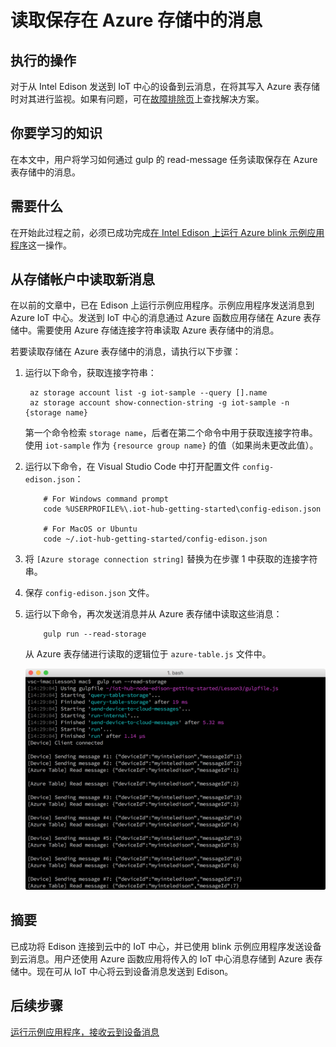 <properties
    pageTitle="读取保存在 Azure 存储中的消息 | Azure"
    description="在将从设备到云的消息写入 Azure 表存储时，对其进行监视。"
    services="iot-hub"
    documentationcenter=""
    author="shizn"
    manager="timtl"
    tags=""
    keywords="云中的数据, 云数据收集, iot 云服务, iot 数据" />
<tags
    ms.assetid="fa2c7efe-7e34-4e39-bb70-015c15ac69ed"
    ms.service="iot-hub"
    ms.devlang="nodejs"
    ms.topic="article"
    ms.tgt_pltfrm="na"
    ms.workload="na"
    ms.date="3/21/2017"
    wacn.date="05/08/2017"
    ms.author="xshi" />  


# 读取保存在 Azure 存储中的消息
## 执行的操作
对于从 Intel Edison 发送到 IoT 中心的设备到云消息，在将其写入 Azure 表存储时对其进行监视。如果有问题，可在[故障排除页][troubleshooting]上查找解决方案。

## 你要学习的知识
在本文中，用户将学习如何通过 gulp 的 read-message 任务读取保存在 Azure 表存储中的消息。

## 需要什么
在开始此过程之前，必须已成功完成[在 Intel Edison 上运行 Azure blink 示例应用程序][run-the-azure-blink-sample-application-on-intel-edison]这一操作。

## 从存储帐户中读取新消息
在以前的文章中，已在 Edison 上运行示例应用程序。示例应用程序发送消息到 Azure IoT 中心。发送到 IoT 中心的消息通过 Azure 函数应用存储在 Azure 表存储中。需要使用 Azure 存储连接字符串读取 Azure 表存储中的消息。

若要读取存储在 Azure 表存储中的消息，请执行以下步骤：

1. 运行以下命令，获取连接字符串：

   
		az storage account list -g iot-sample --query [].name
		az storage account show-connection-string -g iot-sample -n {storage name}
   

    第一个命令检索 `storage name`，后者在第二个命令中用于获取连接字符串。使用 `iot-sample` 作为 `{resource group name}` 的值（如果尚未更改此值）。
    
2. 运行以下命令，在 Visual Studio Code 中打开配置文件 `config-edison.json`：

   
		   # For Windows command prompt
		   code %USERPROFILE%\.iot-hub-getting-started\config-edison.json

		   # For MacOS or Ubuntu
		   code ~/.iot-hub-getting-started/config-edison.json
   
3. 将 `[Azure storage connection string]` 替换为在步骤 1 中获取的连接字符串。
4. 保存 `config-edison.json` 文件。
5. 运行以下命令，再次发送消息并从 Azure 表存储中读取这些消息：

   
		   gulp run --read-storage
   

    从 Azure 表存储进行读取的逻辑位于 `azure-table.js` 文件中。

    ![gulp run --read-storage][gulp run]  


## 摘要
已成功将 Edison 连接到云中的 IoT 中心，并已使用 blink 示例应用程序发送设备到云消息。用户还使用 Azure 函数应用将传入的 IoT 中心消息存储到 Azure 表存储中。现在可从 IoT 中心将云到设备消息发送到 Edison。

## 后续步骤
[运行示例应用程序，接收云到设备消息][receive-cloud-to-device-messages]
<!-- Images and links -->


[troubleshooting]: /documentation/articles/iot-hub-intel-edison-kit-node-troubleshooting/
[run-the-azure-blink-sample-application-on-intel-edison]: /documentation/articles/iot-hub-intel-edison-kit-node-lesson3-run-azure-blink/
[gulp run]: ./media/iot-hub-intel-edison-lessons/lesson3/gulp_read_message.png
[receive-cloud-to-device-messages]: /documentation/articles/iot-hub-intel-edison-kit-node-lesson4-send-cloud-to-device-messages/

<!---HONumber=Mooncake_0103_2017-->